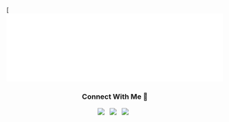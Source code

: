[![Social banner for RankJay](https://github.com/rutvikraj/rutvikraj/blob/main/assets/card%400.5x.svg)

<h3 align="center"> Connect With Me 🤝</h3>

<p align='center'>
<a href="mailto:rutvikrajvala@hotmail.com"><img height="30" src="https://raw.githubusercontent.com/rutvikraj/assets/icon_email.png"></a>&nbsp;&nbsp;
<a href="https://www.linkedin.com/in/rutvikraj-vala-797737173"><img height="30" src="https://raw.githubusercontent.com/rutvikraj/assets/icon_linkedin.png"></a>&nbsp;&nbsp;
<a href="https://www.instagram.com/_rutvikraj/"><img height="30" src="https://raw.githubusercontent.com/rutvikraj/assets/icon_instgram.png"></a>&nbsp;&nbsp;
</p>
